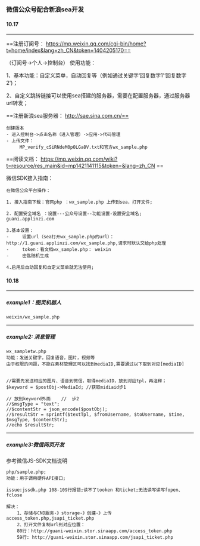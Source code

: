 ###  微信公众号配合新浪sea开发


#### 10.17
---

==注册订阅号：
https://mp.weixin.qq.com/cgi-bin/home?t=home/index&lang=zh_CN&token=1404205170==

（订阅号->个人->控制台）
使用功能：

1、基本功能：自定义菜单，自动回复等（例如通过关键字‘回复数字1’‘回复数字2’)；

2、自定义跳转链接可以使用sea搭建的服务器，需要在配置服务器，通过服务器url转发；


==注册新浪sea服务器：
http://sae.sina.com.cn/==


```
创建版本
- 进入控制台->点击名称（进入管理）->应用->代码管理
- 上传文件：
     MP_verify_cSiRNdeM0pOLGa8V.txt和官方wx_sample.php
```


==阅读文档：
https://mp.weixin.qq.com/wiki?t=resource/res_main&id=mp1421141115&token=&lang=zh_CN ==

微信SDK接入指南：
 
```
在微信公众平台操作：

1. 接入指南下载：官网php ：wx_sample.php 上传到sea，打开文件;

2. 配置安全域名 ：设置---公众号设置--功能设置-设置安全域名;
guani.applinzi.com 

3.基本设置：						        
-     设置url（sea打开wx_sample.php的url）：http://1.guani.applinzi.com/wx_sample.php,请求时默认交给php处理
-     token：看文档wx_sample.php： weixin
-     密匙随机生成

4.启用后自动回复和自定义菜单就无法使用;
```

#### 10.18
---
##### example1：图灵机器人 
    weixin/wx_sample.php


---
##### example2: 消息管理 
    wx_sampletw.php
    功能：发送关键字，回复语音，图片，视频等
    由于权限的问题，不能在素材管理区可以找到mediaID,需要通过以下取到对应[mediaID]
    

```

//需要先发送相应的图片、语音到微信，取得mediaID，放到对应tpl，再注释；
$keyword = $postObj->MediaId; //获取midiaid步1

// 放到keyword外面    //  步2
//$msgType = "text";
//$contentStr = json_encode($postObj); 
//$resultStr = sprintf($textTpl, $fromUsername, $toUsername, $time, $msgType, $contentStr);
//echo $resultStr;

```
---
##### example3:微信网页开发

参考微信JS-SDK文档说明

    php/sample.php;
    功能：用于调用硬件API接口;
    
    issue:jssdk.php 108-109行报错;读不了tooken 和ticket;无法读写读写fopen、fclose
    
    解决：
        1、存储与CND服务-》storage-》创建-》上传access_token.php,jsapi_ticket.php
        2、打开文件复制url到对应位置：
        80行：http://guani-weixin.stor.sinaapp.com/access_token.php
        59行: http://guani-weixin.stor.sinaapp.com/jsapi_ticket.php
    



